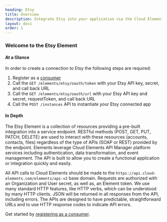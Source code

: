 ```yaml
---
heading: Etsy
title: Overview
description: Integrate Etsy into your application via the Cloud Elements APIs.
layout: docs
order: 1
---
```


### Welcome to the Etsy Element


#### At a Glance

In order to create a connection to Etsy the following steps are required:

1. Register as a [consumer](etsy-endpoint-setup.html)
2. Call the `GET /elements/etsy/oauth/token` with your Etsy API key, secret, and call back URL
3. Call the `GET /elements/etsy/oauth/url` with your Etsy API key and secret, requestToken, and call back URL
4. Call the `POST /instances` API to instantiate your Etsy connected app

#### In Depth

The Etsy Element is a collection of resources providing a pre-built integration into a service endpoint. RESTful methods (POST, GET, PUT, PATCH, DELETE) are used to interact with these resources (accounts, contacts, files) regardless of the type of APIs (SOAP or REST) provided by the endpoint. Elements leverage Cloud Elements API Manager platform services including authentication, data transformation, and event management.  The API is built to allow you to create a functional application or integration quickly and easily.

All API calls to Cloud Elements should be made to the `https://api.cloud-elements.com/elements/api-v2` base domain. Requests are authorized with an Organization and User secret, as well as, an Element token.  We use many standard HTTP features, like HTTP verbs, which can be understood by many HTTP clients. JSON will be returned in all responses from the API, including errors. The APIs are designed to have predictable, straightforward URLs and to use HTTP response codes to indicate API errors.

Get started by [registering as a consumer](etsy-endpoint-setup.html).
